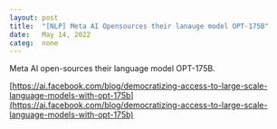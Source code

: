 ```yaml
---
layout: post
title:  "[NLP] Meta AI Opensources their lanauge model OPT-175B"
date:   May 14, 2022
categ:  none
---
```






Meta AI open-sources their language model OPT-175B. 



[https://ai.facebook.com/blog/democratizing-access-to-large-scale-language-models-with-opt-175b](https://ai.facebook.com/blog/democratizing-access-to-large-scale-language-models-with-opt-175b)



 

